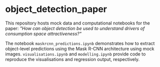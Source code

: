 # object_detection_paper

This repository hosts mock data and computational notebooks for the paper: <i>"How can object detection be used to understand drivers of consumption space attractiveness?"</i>

The notebook `maskrcnn_predictions.ipynb` demonstrates how to extract object-level predictions using the Mask R-CNN architecture using mock images. `visualisations.ipynb` and `modelling.ipynb` provide code to reproduce the visualisations and regression output, respectively. 
